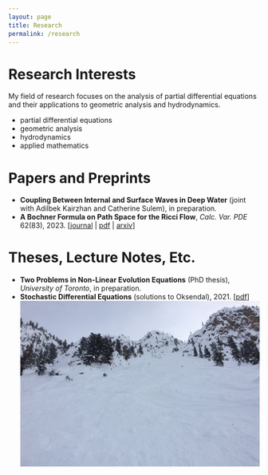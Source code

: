 ```yaml
---
layout: page
title: Research
permalink: /research
---
```


Research Interests
======

My field of research focuses on the analysis of partial differential equations and their applications to geometric analysis and hydrodynamics.

  - partial differential equations
  - geometric analysis
  - hydrodynamics
  - applied mathematics

Papers and Preprints
======
  - **Coupling Between Internal and Surface Waves in Deep Water** (joint with Adilbek Kairzhan and Catherine Sulem), in preparation.
  - **A Bochner Formula on Path Space for the Ricci Flow**, _Calc. Var. PDE_ 62(83), 2023. \[[journal](https://doi.org/10.1007/s00526-022-02420-3) \| [pdf](/assets/1909.04193.pdf) \| [arxiv](https://arxiv.org/abs/1909.04193)\]


Theses, Lecture Notes, Etc.
======
  - **Two Problems in Non-Linear Evolution Equations** (PhD thesis), _University of Toronto_, in preparation.
  - **Stochastic Differential Equations** (solutions to Oksendal), 2021. \[[pdf](/assets/Solutions_to_Oksendal.pdf)]
![](assets/img/KHMR_Terminator.jpg)

